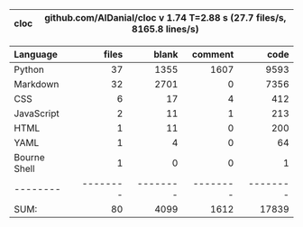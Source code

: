 cloc|github.com/AlDanial/cloc v 1.74  T=2.88 s (27.7 files/s, 8165.8 lines/s)
--- | ---

Language|files|blank|comment|code
:-------|-------:|-------:|-------:|-------:
Python|37|1355|1607|9593
Markdown|32|2701|0|7356
CSS|6|17|4|412
JavaScript|2|11|1|213
HTML|1|11|0|200
YAML|1|4|0|64
Bourne Shell|1|0|0|1
--------|--------|--------|--------|--------
SUM:|80|4099|1612|17839
